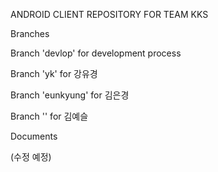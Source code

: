 ANDROID CLIENT REPOSITORY FOR TEAM KKS

Branches

Branch 'devlop' for development process

Branch 'yk' for 강유경

Branch 'eunkyung' for 김은경

Branch '' for 김예슬



Documents

(수정 예정)
